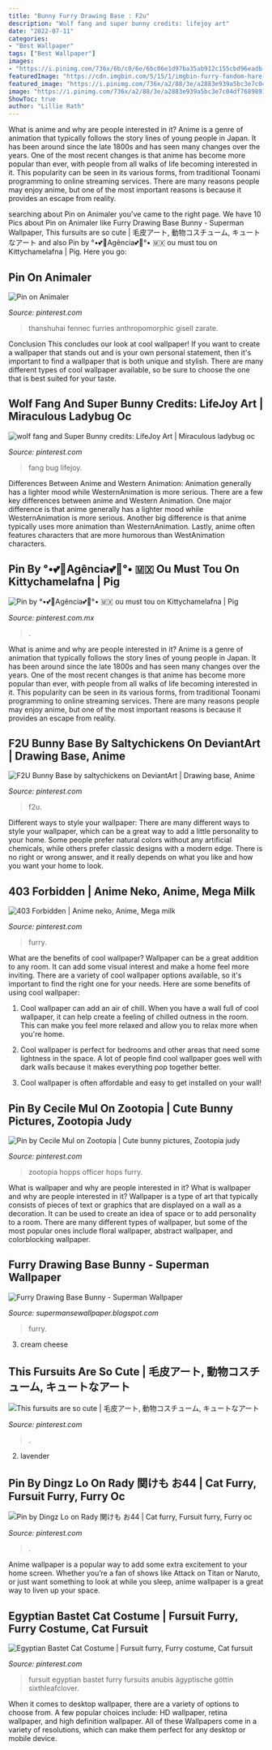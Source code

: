 ```yaml
---
title: "Bunny Furry Drawing Base : F2u"
description: "Wolf fang and super bunny credits: lifejoy art"
date: "2022-07-11"
categories:
- "Best Wallpaper"
tags: ["Best Wallpaper"]
images:
- "https://i.pinimg.com/736x/6b/c0/6e/6bc06e1d97ba35ab912c155cbd96eadb--fennec-fox-furry-art.jpg"
featuredImage: "https://cdn.imgbin.com/5/15/1/imgbin-furry-fandom-hare-drawing-art-fursuit-rabbit-2R2imTHk6Ktq2FwH3bBMtQ5X7.jpg"
featured_image: "https://i.pinimg.com/736x/a2/88/3e/a2883e939a5bc3e7c04df768989146c4.jpg"
image: "https://i.pinimg.com/736x/a2/88/3e/a2883e939a5bc3e7c04df768989146c4.jpg"
ShowToc: true
author: "Lillie Rath"
---
```



What is anime and why are people interested in it?
Anime is a genre of animation that typically follows the story lines of young people in Japan. It has been around since the late 1800s and has seen many changes over the years. One of the most recent changes is that anime has become more popular than ever, with people from all walks of life becoming interested in it. This popularity can be seen in its various forms, from traditional Toonami programming to online streaming services. There are many reasons people may enjoy anime, but one of the most important reasons is because it provides an escape from reality.

	

		
searching about Pin on Animaler you've came to the right page. We have 10 Pics about Pin on Animaler like Furry Drawing Base Bunny - Superman Wallpaper, This fursuits are so cute | 毛皮アート, 動物コスチューム, キュートなアート and also Pin by °•💕🍶Agência💕🍶°• 🇲🇽 ou must tou on Kittychamelafna | Pig. Here you go:
		
    
## Pin On Animaler

<img loading=lazy src="https://i.pinimg.com/736x/6b/c0/6e/6bc06e1d97ba35ab912c155cbd96eadb--fennec-fox-furry-art.jpg" onerror="this.onerror=null;this.src='https://tse4.mm.bing.net/th?id=OIP.jhgRsS1jSjHdr61SiCv3fQHaLF&amp;pid=15.1';" alt="Pin on Animaler">

_Source: pinterest.com_

>thanshuhai fennec furries anthropomorphic gisell zarate. 

	

Conclusion
This concludes our look at cool wallpaper! If you want to create a wallpaper that stands out and is your own personal statement, then it's important to find a wallpaper that is both unique and stylish. There are many different types of cool wallpaper available, so be sure to choose the one that is best suited for your taste.

    
## Wolf Fang And Super Bunny Credits: LifeJoy Art | Miraculous Ladybug Oc

<img loading=lazy src="https://i.pinimg.com/736x/a2/88/3e/a2883e939a5bc3e7c04df768989146c4.jpg" onerror="this.onerror=null;this.src='https://tse3.mm.bing.net/th?id=OIP.j2PVlLvBkrJ774w3tFMZ_wHaKd&amp;pid=15.1';" alt="wolf fang and Super Bunny credits: LifeJoy Art | Miraculous ladybug oc">

_Source: pinterest.com_

>fang bug lifejoy. 

	

Differences Between Anime and Western Animation: Animation generally has a lighter mood while WesternAnimation is more serious.
There are a few key differences between anime and Western Animation. One major difference is that anime generally has a lighter mood while WesternAnimation is more serious. Another big difference is that anime typically uses more animation than WesternAnimation. Lastly, anime often features characters that are more humorous than WestAnimation characters.

    
## Pin By °•💕🍶Agência💕🍶°• 🇲🇽 Ou Must Tou On Kittychamelafna | Pig

<img loading=lazy src="https://i.pinimg.com/736x/ee/17/1c/ee171cb9a7a2ccaea836734e93bf7e93.jpg" onerror="this.onerror=null;this.src='https://tse4.mm.bing.net/th?id=OIP.Jf3qlNncRHjUwKQBNHwUAgHaG9&amp;pid=15.1';" alt="Pin by °•💕🍶Agência💕🍶°• 🇲🇽 ou must tou on Kittychamelafna | Pig">

_Source: pinterest.com.mx_

>. 

	

What is anime and why are people interested in it?
Anime is a genre of animation that typically follows the story lines of young people in Japan. It has been around since the late 1800s and has seen many changes over the years. One of the most recent changes is that anime has become more popular than ever, with people from all walks of life becoming interested in it. This popularity can be seen in its various forms, from traditional Toonami programming to online streaming services. There are many reasons people may enjoy anime, but one of the most important reasons is because it provides an escape from reality.

    
## F2U Bunny Base By Saltychickens On DeviantArt | Drawing Base, Anime

<img loading=lazy src="https://i.pinimg.com/736x/f0/96/e7/f096e72ca9e9377a35bb584e0dc94293.jpg" onerror="this.onerror=null;this.src='https://tse2.mm.bing.net/th?id=OIP.nFDY7x-HVVcXMaWTqeWAxwHaGY&amp;pid=15.1';" alt="F2U Bunny Base by saltychickens on DeviantArt | Drawing base, Anime">

_Source: pinterest.com_

>f2u. 

	

Different ways to style your wallpaper:
There are many different ways to style your wallpaper, which can be a great way to add a little personality to your home. Some people prefer natural colors without any artificial chemicals, while others prefer classic designs with a modern edge. There is no right or wrong answer, and it really depends on what you like and how you want your home to look.

    
## 403 Forbidden | Anime Neko, Anime, Mega Milk

<img loading=lazy src="https://i.pinimg.com/736x/aa/57/26/aa57267e85d25c25e773c6a75bbc9e6c--furry-art-gore.jpg" onerror="this.onerror=null;this.src='https://tse3.mm.bing.net/th?id=OIP.fGZMFzJMi3x1YbTbSeQzmwDREq&amp;pid=15.1';" alt="403 Forbidden | Anime neko, Anime, Mega milk">

_Source: pinterest.com_

>furry. 

	

What are the benefits of cool wallpaper?
Wallpaper can be a great addition to any room. It can add some visual interest and make a home feel more inviting. There are a variety of cool wallpaper options available, so it's important to find the right one for your needs. Here are some benefits of using cool wallpaper: 
1. Cool wallpaper can add an air of chill. When you have a wall full of cool wallpaper, it can help create a feeling of chilled outness in the room. This can make you feel more relaxed and allow you to relax more when you're home. 

2. Cool wallpaper is perfect for bedrooms and other areas that need some lightness in the space. A lot of people find cool wallpaper goes well with dark walls because it makes everything pop together better. 

3. Cool wallpaper is often affordable and easy to get installed on your wall!

    
## Pin By Cecile Mul On Zootopia | Cute Bunny Pictures, Zootopia Judy

<img loading=lazy src="https://i.pinimg.com/736x/e5/3f/09/e53f09785e4ab258d7d21f262009f025--bunnies.jpg" onerror="this.onerror=null;this.src='https://tse1.mm.bing.net/th?id=OIP.VlYiPA-jtvktM1OcmGBjXwHaNK&amp;pid=15.1';" alt="Pin by Cecile Mul on Zootopia | Cute bunny pictures, Zootopia judy">

_Source: pinterest.com_

>zootopia hopps officer hops furry. 

	

What is wallpaper and why are people interested in it?
What is wallpaper and why are people interested in it?
Wallpaper is a type of art that typically consists of pieces of text or graphics that are displayed on a wall as a decoration. It can be used to create an idea of space or to add personality to a room. There are many different types of wallpaper, but some of the most popular ones include floral wallpaper, abstract wallpaper, and colorblocking wallpaper.

    
## Furry Drawing Base Bunny - Superman Wallpaper

<img loading=lazy src="https://cdn.imgbin.com/5/15/1/imgbin-furry-fandom-hare-drawing-art-fursuit-rabbit-2R2imTHk6Ktq2FwH3bBMtQ5X7.jpg" onerror="this.onerror=null;this.src='https://tse4.mm.bing.net/th?id=OIP.NdeRB4o2iGFxgb5AxYwRgwHaHV&amp;pid=15.1';" alt="Furry Drawing Base Bunny - Superman Wallpaper">

_Source: supermansewallpaper.blogspot.com_

>furry. 

	

3. cream cheese 

    
## This Fursuits Are So Cute | 毛皮アート, 動物コスチューム, キュートなアート

<img loading=lazy src="https://i.pinimg.com/736x/83/d4/56/83d456f0dba2a73b1067e81821ea264c--fursuit-reference-images.jpg" onerror="this.onerror=null;this.src='https://tse3.mm.bing.net/th?id=OIP.ZAzz9r8Cqhtv6WXh_mluugHaJ3&amp;pid=15.1';" alt="This fursuits are so cute | 毛皮アート, 動物コスチューム, キュートなアート">

_Source: pinterest.com_

>. 

	

2. lavender 

    
## Pin By Dingz Lo On Rady ︎関けも お44 | Cat Furry, Fursuit Furry, Furry Oc

<img loading=lazy src="https://i.pinimg.com/736x/95/8f/da/958fda556d817a568e5ee772d2c5e665.jpg" onerror="this.onerror=null;this.src='https://tse3.mm.bing.net/th?id=OIP.EQtLYJf8F5YUTOgOKsV_uwHaLH&amp;pid=15.1';" alt="Pin by Dingz Lo on Rady ︎関けも お44 | Cat furry, Fursuit furry, Furry oc">

_Source: pinterest.com_

>. 

	

Anime wallpaper is a popular way to add some extra excitement to your home screen. Whether you’re a fan of shows like Attack on Titan or Naruto, or just want something to look at while you sleep, anime wallpaper is a great way to liven up your space.

    
## Egyptian Bastet Cat Costume | Fursuit Furry, Furry Costume, Cat Fursuit

<img loading=lazy src="https://i.pinimg.com/736x/55/35/a5/5535a5300006297191bace71cc51329b.jpg" onerror="this.onerror=null;this.src='https://tse1.mm.bing.net/th?id=OIP.sTdTl2pT5fdZC2K9QTo-lwHaLH&amp;pid=15.1';" alt="Egyptian Bastet Cat Costume | Fursuit furry, Furry costume, Cat fursuit">

_Source: pinterest.com_

>fursuit egyptian bastet furry fursuits anubis ägyptische göttin sixthleafclover. 

	

When it comes to desktop wallpaper, there are a variety of options to choose from. A few popular choices include: HD wallpaper, retina wallpaper, and high definition wallpaper. All of these Wallpapers come in a variety of resolutions, which can make them perfect for any desktop or mobile device. 

